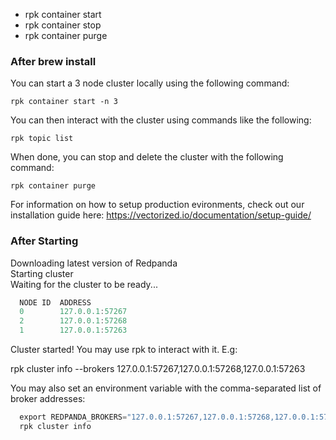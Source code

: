 
* rpk container start
* rpk container stop
* rpk container purge

### After brew install

You can start a 3 node cluster locally using the following command: 

    rpk container start -n 3

You can then interact with the cluster using commands like the following: 

    rpk topic list

When done, you can stop and delete the cluster with the following command:
    
    rpk container purge

For information on how to setup production evironments, check out our
installation guide here: https://vectorized.io/documentation/setup-guide/

### After Starting

Downloading latest version of Redpanda   
Starting cluster   
Waiting for the cluster to be ready...   

```rust
  NODE ID  ADDRESS          
  0        127.0.0.1:57267  
  2        127.0.0.1:57268  
  1        127.0.0.1:57263  
```

Cluster started! You may use rpk to interact with it. E.g:   

  rpk cluster info --brokers 127.0.0.1:57267,127.0.0.1:57268,127.0.0.1:57263

You may also set an environment variable with the comma-separated list of broker addresses:

```rust
  export REDPANDA_BROKERS="127.0.0.1:57267,127.0.0.1:57268,127.0.0.1:57263"
  rpk cluster info
```